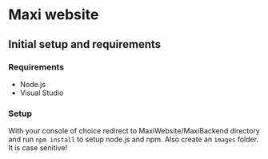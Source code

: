 # Maxi website

## Initial setup and requirements
### Requirements
* Node.js
* Visual Studio
### Setup
With your console of choice redirect to MaxiWebsite/MaxiBackend directory
and run `npm install` to setup node.js and npm. Also create an `images` folder. It is case senitive!

